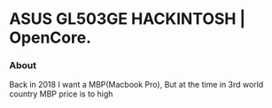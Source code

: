 # ASUS GL503GE HACKINTOSH | OpenCore.

### About
Back in 2018 I want a MBP(Macbook Pro), But at the time in 3rd world country MBP price is to high